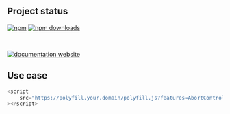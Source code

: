 <!-- !/usr/bin/env markdown
-*- coding: utf-8 -*-
region header
Copyright Torben Sickert (info["~at~"]torben.website) 16.12.2012

License
-------

This library written by Torben Sickert stand under a creative commons naming
3.0 unported license. See https://creativecommons.org/licenses/by/3.0/deed.de
endregion -->

Project status
--------------

[![npm](https://img.shields.io/npm/v/on-premise-polyfill.io?color=%23d55e5d&label=npm%20package%20version&logoColor=%23d55e5d)](https://www.npmjs.com/package/on-premise-polyfill.io)
[![npm downloads](https://img.shields.io/npm/dy/on-premise-polyfill.io.svg)](https://www.npmjs.com/package/on-premise-polyfill.io)

[![<LABEL>](https://github.com/thaibault/on-premise-polyfill.io/actions/workflows/build.yaml/badge.svg)](https://github.com/thaibault/on-premise-polyfill.io/actions/workflows/build.yaml)
[![<LABEL>](https://github.com/thaibault/on-premise-polyfill.io/actions/workflows/build:image:push.yaml/badge.svg)](https://github.com/thaibault/on-premise-polyfill.io/actions/workflows/build:image:push.yaml)

<!-- Too unstable yet
[![dependencies](https://img.shields.io/david/thaibault/on-premise-polyfill.io.svg)](https://david-dm.org/thaibault/on-premise-polyfill.io)
[![development Dependencies](https://img.shields.io/david/dev/thaibault/on-premise-polyfill.io.svg)](https://david-dm.org/thaibault/on-premise-polyfill.io?type=dev)
[![peer dependencies](https://img.shields.io/david/peer/thaibault/on-premise-polyfill.io.svg)](https://david-dm.org/thaibault/on-premise-polyfill.io?type=peer)
-->
[![documentation website](https://img.shields.io/website-up-down-green-red/http/torben.website/on-premise-polyfill.io.svg?label=documentation-website)](http://torben.website/on-premise-polyfill.io)

Use case
--------

```JavaScript
<script
    src="https://polyfill.your.domain/polyfill.js?features=AbortController%2CArray.from"
></script>
```

<!-- region modline
vim: set tabstop=4 shiftwidth=4 expandtab:
vim: foldmethod=marker foldmarker=region,endregion:
endregion -->
